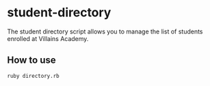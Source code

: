 # student-directory

The student directory script allows you to manage the list of students enrolled at Villains Academy.

## How to use


```shell 
ruby directory.rb
```